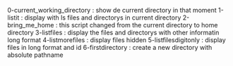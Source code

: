 0-current_working_directory : show de current directory in that moment
1-listit : display with ls files and directorys in current directory
2-bring_me_home : this script changed from the current directory to home directory
3-listfiles : display the files and directorys with other informatin long format
4-listmorefiles : display files  hidden 
5-listfilesdigitonly : display files in long format and id
6-firstdirectory : create a new directory with absolute pathname
